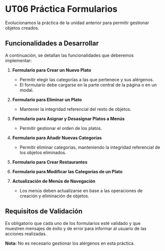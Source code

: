 # UT06 Práctica Formularios

Evolucionamos la práctica de la unidad anterior para permitir gestionar objetos creados.

## Funcionalidades a Desarrollar

A continuación, se detallan las funcionalidades que deberemos implementar:

1. **Formulario para Crear un Nuevo Plato**
    - Permitir elegir las categorías a las que pertenece y sus alérgenos.
    - El formulario debe cargarse en la parte central de la página o en un modal.

2. **Formulario para Eliminar un Plato**
    - Mantener la integridad referencial del resto de objetos.

3. **Formulario para Asignar y Desasignar Platos a Menús**
    - Permitir gestionar el orden de los platos.

4. **Formulario para Añadir Nuevas Categorías**
    - Permitir eliminar categorías, manteniendo la integridad referencial de los objetos eliminados.

5. **Formulario para Crear Restaurantes**

6. **Formulario para Modificar las Categorías de un Plato**

7. **Actualización de Menús de Navegación**
    - Los menús deben actualizarse en base a las operaciones de creación y eliminación de objetos.

## Requisitos de Validación

Es obligatorio que cada uno de los formularios esté validado y que muestren mensajes de éxito y de error para informar al usuario de las acciones realizadas.

**Nota:** No es necesario gestionar los alérgenos en esta práctica.
